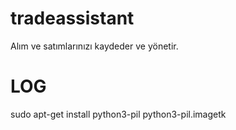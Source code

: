 # tradeassistant
Alım ve satımlarınızı kaydeder ve yönetir.
# LOG

sudo apt-get install python3-pil python3-pil.imagetk

